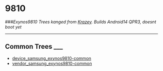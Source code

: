 # 9810

###*Exynos9810 Trees kanged from [Krazey]([https://www.example.com](https://github.com/ExyHyperBrick)). Builds Android14 QPR3, doesnt boot yet*

---

## Common Trees ___
- [device_samsung_exynos9810-common](https://github.com/Localhorst04/device_samsung_exynos9810-common/)
- [vendor_samsung_exynos9810-common](https://github.com/Localhorst04/vendor_samsung_exynos9810-common/)
